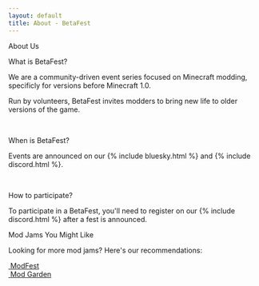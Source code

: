 ```yaml
---
layout: default
title: About - BetaFest
---
```

<div class="container">
  <span class="title-text-2">About Us</span>
  <div class="card text-card">
    <p class="title-text-3">What is BetaFest?</p>
    <p>We are a community-driven event series focused on Minecraft modding, specificly for versions before Minecraft 1.0.</p>
	<p>Run by volunteers, BetaFest invites modders to bring new life to older versions of the game.</p>
	<br />
	<p class="title-text-3">When is BetaFest?</p>
	<p>Events are announced on our {% include bluesky.html %} and {% include discord.html %}.</p>
    <br />
    <p class="title-text-3">How to participate?</p>
	<p>To participate in a BetaFest, you'll need to register on our {% include discord.html %} after a fest is announced.</p>
  </div>
  <div class="card text-card">
    <p class="title-text-3">Mod Jams You Might Like</p>
	<p>Looking for more mod jams? Here's our recommendations:</p>
	<div class="link-container modfest">
	  <a href="https://modfest.net" class="link-link" aria-label="ModFest">
        <img src="https://modfest.net/assets/logo/modfest.svg" class="link-logo" alt="">
        <span class="link-text modfest">ModFest</span>
      </a>
	</div>
	<div class="link-container modgarden">
      <a href="https://modgarden.net" class="link-link" aria-label="Mod Garden">
        <img src="https://modgarden.net/images/icon/generic.png" class="link-logo" alt="">
        <span class="link-text modgarden">Mod Garden</span>
      </a>
	</div>
  </div>
</div>